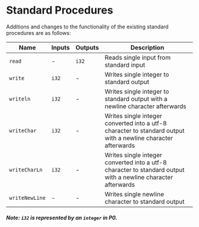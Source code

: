 # Standard Procedures

Additions and changes to the functionality of the existing standard procedures are as follows:

| Name           | Inputs  | Outputs | Description                                                                                                   | 
|----------------|---------|---------|---------------------------------------------------------------------------------------------------------------|
| `read`         | -       | `i32`   | Reads single input from standard input                                                                        |
| `write`        | `i32`   | -       | Writes single integer to standard output                                                                      |
| `writeln`      | `i32`   | -       | Writes single integer to standard output with a newline character afterwards                                  |
| `writeChar`    | `i32`   | -       | Writes single integer converted into a utf-8 character to standard output with a newline character afterwards |
| `writeCharLn`  | `i32`   | -       | Writes single integer converted into a utf-8 character to standard output with a newline character afterwards |
| `writeNewLine` | -       | -       | Writes single newline character to standard output                                                            |

##### Note: `i32` is represented by an `integer` in P0.
